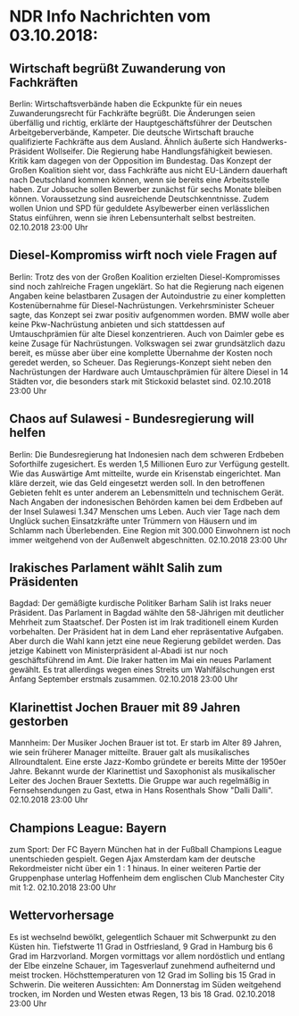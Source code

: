 # NDR Info Nachrichten vom 03.10.2018:


## Wirtschaft begrüßt Zuwanderung von Fachkräften
Berlin:        Wirtschaftsverbände haben die Eckpunkte für ein neues Zuwanderungsrecht für Fachkräfte begrüßt. Die Änderungen seien überfällig und richtig, erklärte der Hauptgeschäftsführer der Deutschen Arbeitgeberverbände, Kampeter. Die deutsche Wirtschaft brauche qualifizierte Fachkräfte aus dem Ausland. Ähnlich äußerte sich Handwerks-Präsident Wollseifer. Die Regierung habe Handlungsfähigkeit bewiesen. Kritik kam dagegen von der Opposition im Bundestag. Das Konzept der Großen Koalition sieht vor, dass Fachkräfte aus nicht EU-Ländern dauerhaft nach Deutschland kommen können, wenn sie bereits eine Arbeitsstelle haben. Zur Jobsuche sollen Bewerber zunächst für sechs Monate bleiben können. Voraussetzung sind ausreichende Deutschkenntnisse. Zudem wollen Union und SPD für geduldete Asylbewerber einen verlässlichen Status einführen, wenn sie ihren Lebensunterhalt selbst bestreiten. 02.10.2018 23:00 Uhr 

## Diesel-Kompromiss wirft noch viele Fragen auf
Berlin:    Trotz des von der Großen Koalition erzielten Diesel-Kompromisses sind noch zahlreiche Fragen ungeklärt. So hat die Regierung nach eigenen Angaben keine belastbaren Zusagen der Autoindustrie zu einer kompletten Kostenübernahme für Diesel-Nachrüstungen. Verkehrsminister Scheuer sagte, das Konzept sei zwar positiv aufgenommen worden. BMW wolle aber keine Pkw-Nachrüstung anbieten und sich stattdessen auf Umtauschprämien für alte Diesel konzentrieren. Auch von Daimler gebe es keine Zusage für Nachrüstungen. Volkswagen sei zwar grundsätzlich dazu bereit, es müsse aber über eine komplette Übernahme der Kosten noch geredet werden, so Scheuer. Das Regierungs-Konzept sieht neben den Nachrüstungen der Hardware auch Umtauschprämien für ältere Diesel in 14 Städten vor, die besonders stark mit Stickoxid belastet sind. 02.10.2018 23:00 Uhr 

## Chaos auf Sulawesi - Bundesregierung will helfen
Berlin: Die Bundesregierung hat Indonesien nach dem schweren Erdbeben Soforthilfe zugesichert. Es werden 1,5 Millionen Euro zur Verfügung gestellt. Wie das Auswärtige Amt mitteilte, wurde ein Krisenstab eingerichtet. Man kläre derzeit, wie das Geld eingesetzt werden soll. In den betroffenen Gebieten fehlt es unter anderem an Lebensmitteln und technischem Gerät. Nach Angaben der indonesischen Behörden kamen bei dem Erdbeben auf der Insel Sulawesi 1.347 Menschen ums Leben. Auch vier Tage nach dem Unglück suchen Einsatzkräfte unter Trümmern von Häusern und im Schlamm nach Überlebenden. Eine Region mit 300.000 Einwohnern ist noch immer weitgehend von der Außenwelt abgeschnitten. 02.10.2018 23:00 Uhr 

## Irakisches Parlament wählt Salih zum Präsidenten
Bagdad: Der gemäßigte kurdische Politiker Barham Salih ist Iraks neuer Präsident. Das Parlament in Bagdad wählte den 58-Jährigen mit deutlicher Mehrheit zum Staatschef. Der Posten ist im Irak traditionell einem Kurden vorbehalten. Der Präsident hat in dem Land eher repräsentative Aufgaben. Aber durch die Wahl kann jetzt eine neue Regierung gebildet werden. Das jetzige Kabinett von Ministerpräsident al-Abadi ist nur noch geschäftsführend im Amt. Die Iraker hatten im Mai ein neues Parlament gewählt. Es trat allerdings wegen eines Streits um Wahlfälschungen erst Anfang September erstmals zusammen. 02.10.2018 23:00 Uhr 

## Klarinettist Jochen Brauer mit 89 Jahren gestorben
Mannheim: Der Musiker Jochen Brauer ist tot. Er starb im Alter 89 Jahren, wie sein früherer Manager mitteilte. Brauer galt als musikalisches Allroundtalent. Eine erste Jazz-Kombo gründete er bereits Mitte der 1950er Jahre. Bekannt wurde der Klarinettist und Saxophonist als musikalischer Leiter des Jochen Brauer Sextetts. Die Gruppe war auch regelmäßig in Fernsehsendungen zu Gast, etwa in Hans Rosenthals Show "Dalli Dalli". 02.10.2018 23:00 Uhr 

## Champions League: Bayern
zum Sport: Der FC Bayern München hat in der Fußball Champions League unentschieden gespielt. Gegen Ajax Amsterdam kam der deutsche Rekordmeister nicht über ein 1 : 1 hinaus. In einer weiteren Partie der Gruppenphase unterlag Hoffenheim dem englischen Club Manchester City mit 1:2. 02.10.2018 23:00 Uhr 

## Wettervorhersage
Es ist wechselnd bewölkt, gelegentlich Schauer mit Schwerpunkt zu den Küsten hin. Tiefstwerte 11 Grad in Ostfriesland, 9 Grad in Hamburg bis 6 Grad im Harzvorland. Morgen vormittags vor allem nordöstlich und entlang der Elbe einzelne Schauer, im Tagesverlauf zunehmend aufheiternd und meist trocken. Höchsttemperaturen von 12 Grad im Solling bis 15 Grad in Schwerin. Die weiteren Aussichten: Am Donnerstag im Süden weitgehend trocken, im Norden und Westen etwas Regen, 13 bis 18 Grad. 02.10.2018 23:00 Uhr 
